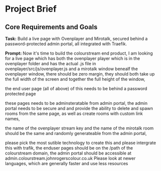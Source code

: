 # Project Brief

## Core Requirements and Goals

**Task:** Build a live page with Ovenplayer and Mirotalk, secured behind a password-protected admin portal, all integrated with Traefik.

**Prompt:**
Now it's time to build the colourstream end product, 
I am looking for a live page which has both the ovenplayer player which is in the ovenplayer folder and has the actual .js file in  ovenplayer/src/js/ovenplayer.js and a mirotalk window benealf the ovenplayer window, there should be zero margin, they should both take up the full width of the screen and together the full height of the window, 


the end user page (all of above) of this needs to be behind a password protected page

these pages needs to be adminsteratable from admin portal, the admin portal needs to be secure and and provide the ability to delete and spawn rooms from the same page, as well as create rooms with custom link names, 

the name of the ovenplayer stream key and the name of the mirotalk room should be the same and randomly generateable from the admin portal, 

please pick the most sutible technology to create this and please intergrate this with trafik, the enduser pages should be on the /path of the colourstream domain, the admin portal should be accessible at admin.colourstream.johnrogerscolour.co.uk
Please look at newer languages, which are generally faster and use less resources
